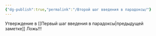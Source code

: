 ```yaml
---
{"dg-publish":true,"permalink":"/Второй шаг введения в парадоксы/"}
---
```


Утверждение в [[Первый шаг введения в парадоксы\|предыдущей заметке]] Ложь!!!